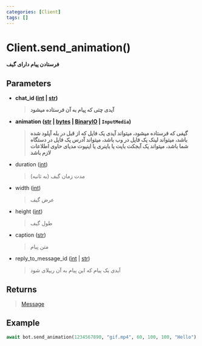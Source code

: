 ```yaml
---
categories: [Client]
tags: []
---
```


<h1>Client.<strong>send_animation()</strong></h1>

<p align="left" dir="rtl"><strong>فرستادن پیام دارای گیف</strong></p>

<h2>Parameters</h2>

<ul>
<li><strong>chat_id (<a href="https://docs.python.org/3/library/functions.html#int">int</a> | <a href="https://docs.python.org/3/library/stdtypes.html#str">str</a>)</strong><blockquote dir="rtl">
<p><strong>آیدی چتی که پیام به آن فرستاده میشود</strong></p>
</blockquote>
</li>
</ul>
<ul>
<li><strong>animation (<a href="https://docs.python.org/3/library/stdtypes.html#str">str</a> | <a href="https://docs.python.org/3/library/stdtypes.html#bytes">bytes</a> | <a href="https://docs.python.org/3/library/typing.html#typing.BinaryIO">BinaryIO</a> | <code>InputMedia</code>)</strong><blockquote dir="rtl">
<p><strong>گیفی که فرستاده میشود، میتواند آیدی یک فایل که از قبل در بله آپلود شده باشد، میتواند لینک یک فایل در وب باشد، میتواند آدرس یک فایل در دستگاه شما باشد، میتواند یک آبجکت بایت یا باینری یا اینپوت مدیای حاوی اطلاعات لازم باشد</strong></p>
</blockquote>
</li>
</ul>
<ul>
<li>duration (<a href="https://docs.python.org/3/library/functions.html#int">int</a>)<blockquote dir="rtl">
<p>مدت زمان گیف (به ثانیه)</p>
</blockquote>
</li>
</ul>
<ul>
<li>
<p>width (<a href="https://docs.python.org/3/library/functions.html#int">int</a>)</p>
<blockquote dir="rtl">
<p>عرض گیف</p>
</blockquote>
</li>
<li>
<p>height (<a href="https://docs.python.org/3/library/functions.html#int">int</a>)</p>
<blockquote>
<p>طول گیف</p>
</blockquote>
</li>
<li>
<p>caption (<a href="https://docs.python.org/3/library/stdtypes.html#str">str</a>)</p>
<blockquote>
<p>متن پیام</p>
</blockquote>
</li>
<li>
<p>reply_to_message_id (<a href="https://docs.python.org/3/library/functions.html#int">int</a> | <a href="https://docs.python.org/3/library/stdtypes.html#str">str</a>)</p>
<blockquote>
<p>آیدی یک پیام که این پیام به آن ریپلای شود</p>
</blockquote>
</li>
</ul>

<h2>Returns</h2>

<blockquote>
<p><a href="https://balethon.ir/posts/message">Message</a></p>
</blockquote>

<h2>Example</h2>

```python
await bot.send_animation(1234567890, "gif.mp4", 60, 100, 100, "Hello")
```
